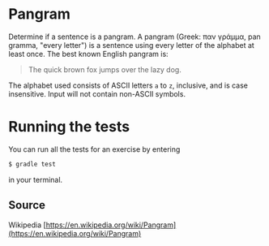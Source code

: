 # Pangram

Determine if a sentence is a pangram. A pangram (Greek: παν γράμμα, pan gramma,
"every letter") is a sentence using every letter of the alphabet at least once.
The best known English pangram is:
> The quick brown fox jumps over the lazy dog.

The alphabet used consists of ASCII letters `a` to `z`, inclusive, and is case
insensitive. Input will not contain non-ASCII symbols.

# Running the tests

You can run all the tests for an exercise by entering

```sh
$ gradle test
```

in your terminal.

## Source

Wikipedia [https://en.wikipedia.org/wiki/Pangram](https://en.wikipedia.org/wiki/Pangram)
